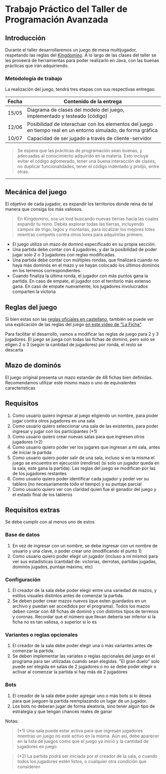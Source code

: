 # Trabajo Práctico del Taller de Programación Avanzada

## Introducción
Durante el taller desarrollaremos un juego de mesa multijugador, respetando las reglas del [Kingdomino](https://www.boardgamegeek.com/boardgame/204583/kingdomino). A lo largo de las clases del taller se les proveerá de herramientas para poder realizarlo en Java, con las buenas prácticas que irán adquiriendo.


### Metodología de trabajo

La realización del juego, tendrá tres etapas con sus respectivas entregas:

| Fecha | Contenido de la entrega                                                                                        |
|-------|----------------------------------------------------------------------------------------------------------------|
| 15/05 | Diagrama de clases del modelo del juego, implementado y testeado (código)                                      |
| 12/06 | Posibilidad de interactuar con los elementos del juego en tiempo real en un entorno simulado, de forma gráfica |
| 10/07 | Capacidad de ser jugado a través de cliente-servidor                                                           |


> Se espera que las prácticas de programación sean buenas, y adecuadas al conocimiento adquirido en la materia.
> Esto incluye evitar el código aglomerado, tener una buena interacción de clases, no duplicar funcionalidades, tener el código indentado y prolijo, entre otras.

---

## Mecánica del juego

El objetivo de cada jugador, es expandir los territorios donde reina de tal manera que consiga los más valiosos.

> En Kingdomino, sos un lord buscando nuevas tierras hacia las cuales expandir tu reino. Debés explorar todas las tierras, incluyendo campos de trigo, lagos y montañas, para localizar los mejores lotes mientras competís contra otros lores para adquirirlas primero.

* El juego utiliza un mazo de dominó especificado en su propia sección.
* Una partida debe contar con 4 jugadores, y dar la posibilidad de poder jugar solo 2 o 3 jugadores con reglas modificadas.
* Una partida debe contar con múltiples rondas, que finalizará cuando no haya más dominós en el mazo y se hayan colocado los últimos dominós en los terrenos correspondientes.
* Cuando finaliza la última ronda, el jugador con más puntos gana la partida. En caso de empate, el jugador con el territorio más extenso gana. En caso de empate nuevamente, los jugadores involucrados comparten la victoria

## Reglas del juego

Si bien estas son las [reglas oficiales en castellano](http://devir.cl/_manuales/blueorange/kingdomino-esp.pdf), también se puede ver una explicación de las reglas del juego [en este video de "La Ficha"](https://www.youtube.com/watch?v=Mr3sXI2vQJY).

Para facilitar el desarrollo, vamos a modificar las reglas de juego para 2 y 3 jugadores.
El juego se juega con todas las fichas de dominó, pero solo se eligen 2 o 3 (según la cantidad de jugadores) por ronda, el resto se descarta


## Mazo de dominós

El juego original presenta un mazo estandar de 48 fichas bien definidas. Recomendamos utilizar este mismo mazo o uno de equivalentes caracteristicas


## Requisitos

1. Como usuario quiero ingresar al juego eligiendo un nombre, para poder jugar contra otros jugadores en una sala
2. Como usuario quiero seleccionar una sala de las existentes, para poder ingresar y jugar con los participantes (*1)
3. Como usuario quiero crear nuevas salas para que ingresen otros jugadores (*2)
4. Como usuario quiero poder ver los jugares que ingresan a mi sala, antes de iniciar la partida
5. Como usuario quiero poder salir de una sala, incluso si en la misma el juego se encuentra en ejecución (rendirse) (si solo un jugador queda en la sala, este gana la partida). Las reglas del juego se modifican por las de los jugadores restantes
6. Como usuario quiero poder identificar cada jugador y poder ver su tablero (no necesariamente todo el tiempo) y su puntaje parcial
7. Como usuario quiero ver con claridad quien fue el ganador del juego y el estado final de los tableros

## Requisitos extras
Se debe cumplir con al menos uno de estos

### Base de datos
1. En vez de ingresar con un nombre, se debe ingresar con un nombre de usuario y una clave, o poder crear uno (modificando el punto 1)
2. Como usuario quiero poder elegir un jugador (incluso a mi mismo) para ver sus estadísticas (cantidad de: victorias, derrotas, partidas jugadas, dominós jugados, puntaje máximo, etc)

### Configuración
1. El creador de la sala debe poder elegir entre una variedad de mazos, y estilos visuales distintos antes de comenzar la partida.
2. Se deben poder crear mazos nuevos (que esten guardados en un archivo y puedan ser accedidos por el programa). Todos los mazos deben contar con 48 fichas de dominó y con distintos tipos de terrenos y coronas. Recordar que el número que llevan debería ser inferior si la ficha no es tan valiosa, o superior si lo es

### Variantes o reglas opcionales
1. El creador de la sala debe poder elegir una o más variantes antes de comenzar la partida.
2. Se deben implementar las variates o reglas opcionales del juego en el programa para ser utilizadas cuando sean elegidas. "El gran duelo" solo puede ser elegida en salas de 2 jugadores o no se debe poder elegir o activar al comenzar la partida si hay más de 2 jugadores

### Bots
1. El creador de la sala debe poder agregar uno o más bots si lo desea para que jueguen la partida reemplazando un lugar de un jugador.
2. Los bots no deberan jugar de forma aleatoria, sino tener algún tipo de estrategia y que tengan chances reales de ganar

Notas:
> (*1) Una sala puede estar activa para que ingresen jugadores mientras un juego no esté activo en la misma. Aún así, debe aparecer en la lista de juegos como que el juego ya inició y la cantidad de jugadores en juego

> (*2) La partida podrá ser iniciada por el creador de la sala, o cuando todos los jugadores estén listos, o cualquier otra condición que consideren
